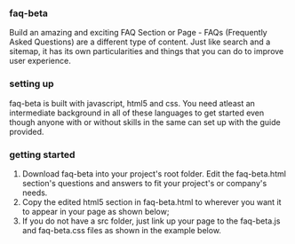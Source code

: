 ### faq-beta
Build an amazing and exciting FAQ Section or Page - FAQs (Frequently Asked Questions) are a different type of content. Just like search and a sitemap, it has its own particularities and things that you can do to improve user experience.
### setting up
faq-beta is built with javascript, html5 and css. You need atleast an intermediate background in all of these languages to get started even though anyone with or without skills in the same can set up with the guide provided.
### getting started
 1. Download faq-beta into your project's root folder. Edit the faq-beta.html section's questions and answers to fit your project's or company's needs.
 2. Copy the edited html5 section in faq-beta.html to wherever you want it to appear in your page as shown below;
 3. If you do not have a src folder, just link up your page to the faq-beta.js and faq-beta.css files as shown in the example below.
